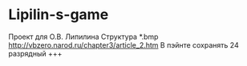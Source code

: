 ﻿# Lipilin-s-game
Проект для О.В. Липилина
Структура *.bmp http://vbzero.narod.ru/chapter3/article_2.htm
В пэйнте сохранять 24 разрядный
+++
